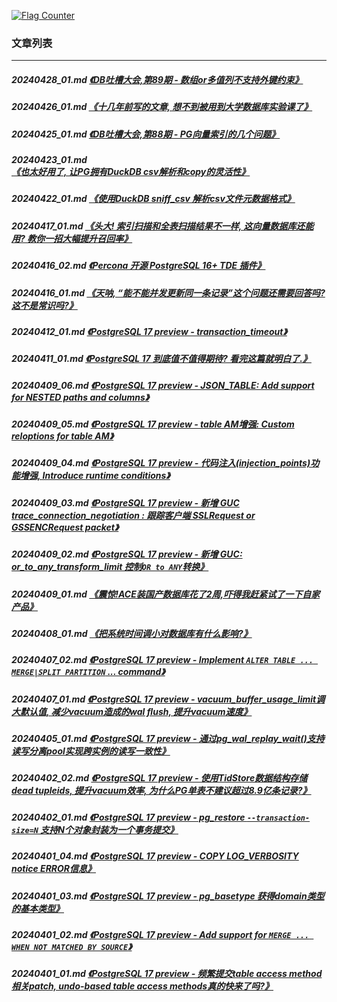 <a rel="nofollow" href="http://info.flagcounter.com/h9V1"  ><img src="http://s03.flagcounter.com/count/h9V1/bg_FFFFFF/txt_000000/border_CCCCCC/columns_2/maxflags_12/viewers_0/labels_0/pageviews_0/flags_0/"  alt="Flag Counter"  border="0"  ></a>  
  
### 文章列表  
----  
##### 20240428_01.md   [《DB吐槽大会,第89期 - 数组or多值列不支持外键约束》](20240428_01.md)  
##### 20240426_01.md   [《十几年前写的文章, 想不到被用到大学数据库实验课了》](20240426_01.md)  
##### 20240425_01.md   [《DB吐槽大会,第88期 - PG向量索引的几个问题》](20240425_01.md)  
##### 20240423_01.md   [《也太好用了, 让PG拥有DuckDB csv解析和copy的灵活性》](20240423_01.md)  
##### 20240422_01.md   [《使用DuckDB sniff_csv 解析csv文件元数据格式》](20240422_01.md)  
##### 20240417_01.md   [《头大! 索引扫描和全表扫描结果不一样, 这向量数据库还能用? 教你一招大幅提升召回率》](20240417_01.md)  
##### 20240416_02.md   [《Percona 开源 PostgreSQL 16+ TDE 插件》](20240416_02.md)  
##### 20240416_01.md   [《天呐, “能不能并发更新同一条记录”这个问题还需要回答吗? 这不是常识吗?》](20240416_01.md)  
##### 20240412_01.md   [《PostgreSQL 17 preview - transaction_timeout》](20240412_01.md)  
##### 20240411_01.md   [《PostgreSQL 17 到底值不值得期待? 看完这篇就明白了.》](20240411_01.md)  
##### 20240409_06.md   [《PostgreSQL 17 preview - JSON_TABLE: Add support for NESTED paths and columns》](20240409_06.md)  
##### 20240409_05.md   [《PostgreSQL 17 preview - table AM增强: Custom reloptions for table AM》](20240409_05.md)  
##### 20240409_04.md   [《PostgreSQL 17 preview - 代码注入(injection_points)功能增强, Introduce runtime conditions》](20240409_04.md)  
##### 20240409_03.md   [《PostgreSQL 17 preview - 新增 GUC trace_connection_negotiation : 跟踪客户端 SSLRequest or GSSENCRequest packet》](20240409_03.md)  
##### 20240409_02.md   [《PostgreSQL 17 preview - 新增 GUC: or_to_any_transform_limit 控制`OR to ANY`转换》](20240409_02.md)  
##### 20240409_01.md   [《震惊!ACE装国产数据库花了2周,吓得我赶紧试了一下自家产品》](20240409_01.md)  
##### 20240408_01.md   [《把系统时间调小对数据库有什么影响?》](20240408_01.md)  
##### 20240407_02.md   [《PostgreSQL 17 preview - Implement `ALTER TABLE ... MERGE|SPLIT PARTITION` ... command》](20240407_02.md)  
##### 20240407_01.md   [《PostgreSQL 17 preview - vacuum_buffer_usage_limit调大默认值, 减少vacuum造成的wal flush, 提升vacuum速度》](20240407_01.md)  
##### 20240405_01.md   [《PostgreSQL 17 preview - 通过pg_wal_replay_wait()支持读写分离pool实现跨实例的读写一致性》](20240405_01.md)  
##### 20240402_02.md   [《PostgreSQL 17 preview - 使用TidStore数据结构存储dead tupleids, 提升vacuum效率, 为什么PG单表不建议超过8.9亿条记录?》](20240402_02.md)  
##### 20240402_01.md   [《PostgreSQL 17 preview - pg_restore `--transaction-size=N` 支持N个对象封装为一个事务提交》](20240402_01.md)  
##### 20240401_04.md   [《PostgreSQL 17 preview - COPY LOG_VERBOSITY notice ERROR信息》](20240401_04.md)  
##### 20240401_03.md   [《PostgreSQL 17 preview - pg_basetype 获得domain类型的基本类型》](20240401_03.md)  
##### 20240401_02.md   [《PostgreSQL 17 preview - Add support for `MERGE ... WHEN NOT MATCHED BY SOURCE`》](20240401_02.md)  
##### 20240401_01.md   [《PostgreSQL 17 preview - 频繁提交table access method相关patch, undo-based table access methods真的快来了吗?》](20240401_01.md)  
